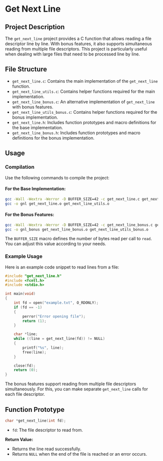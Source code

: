 # Get Next Line

## Project Description

The `get_next_line` project provides a C function that allows reading a file descriptor line by line. With bonus features, it also supports simultaneous reading from multiple file descriptors. This project is particularly useful when dealing with large files that need to be processed line by line.

## File Structure

- `get_next_line.c`: Contains the main implementation of the `get_next_line` function.
- `get_next_line_utils.c`: Contains helper functions required for the main implementation.
- `get_next_line_bonus.c`: An alternative implementation of `get_next_line` with bonus features.
- `get_next_line_utils_bonus.c`: Contains helper functions required for the bonus implementation.
- `get_next_line.h`: Includes function prototypes and macro definitions for the base implementation.
- `get_next_line_bonus.h`: Includes function prototypes and macro definitions for the bonus implementation.

## Usage

### Compilation

Use the following commands to compile the project:

#### For the Base Implementation:

```bash
gcc -Wall -Wextra -Werror -D BUFFER_SIZE=42 -c get_next_line.c get_next_line_utils.c
gcc -o gnl get_next_line.o get_next_line_utils.o
```

#### For the Bonus Features:

```bash
gcc -Wall -Wextra -Werror -D BUFFER_SIZE=42 -c get_next_line_bonus.c get_next_line_utils_bonus.c
gcc -o gnl_bonus get_next_line_bonus.o get_next_line_utils_bonus.o
```

The `BUFFER_SIZE` macro defines the number of bytes read per call to `read`. You can adjust this value according to your needs.

### Example Usage

Here is an example code snippet to read lines from a file:

```c
#include "get_next_line.h"
#include <fcntl.h>
#include <stdio.h>

int main(void)
{
    int fd = open("example.txt", O_RDONLY);
    if (fd == -1)
    {
        perror("Error opening file");
        return (1);
    }

    char *line;
    while ((line = get_next_line(fd)) != NULL)
    {
        printf("%s", line);
        free(line);
    }

    close(fd);
    return (0);
}
```

The bonus features support reading from multiple file descriptors simultaneously. For this, you can make separate `get_next_line` calls for each file descriptor.

## Function Prototype

```c
char *get_next_line(int fd);
```

- `fd`: The file descriptor to read from.

**Return Value:**
- Returns the line read successfully.
- Returns `NULL` when the end of the file is reached or an error occurs.
